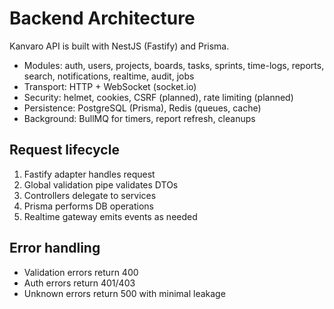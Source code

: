 # Backend Architecture

Kanvaro API is built with NestJS (Fastify) and Prisma.

- Modules: auth, users, projects, boards, tasks, sprints, time-logs, reports, search, notifications, realtime, audit, jobs
- Transport: HTTP + WebSocket (socket.io)
- Security: helmet, cookies, CSRF (planned), rate limiting (planned)
- Persistence: PostgreSQL (Prisma), Redis (queues, cache)
- Background: BullMQ for timers, report refresh, cleanups

## Request lifecycle

1. Fastify adapter handles request
2. Global validation pipe validates DTOs
3. Controllers delegate to services
4. Prisma performs DB operations
5. Realtime gateway emits events as needed

## Error handling

- Validation errors return 400
- Auth errors return 401/403
- Unknown errors return 500 with minimal leakage
